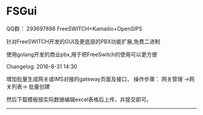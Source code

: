 # FSGui

QQ群： 293697898 FreeSWITCH+Kamailio+OpenSIPS


针对FreeSWITCH开发的GUI及更底层的PBX功能扩展,免费二进制


使用golang开发的商业pbx,用于把FreeSwitch的使用可以更方便

Changelog:
2016-8-31 14:30

增加批量生成网关或IMS对接的gateway页面及接口， 操作步骤：   网关管理 ->网关列表-> 批量创建    

然后下载模板按实际数据编辑excel表格后上传，并提交即可。

-------------------------------------------------------------------------------------------------------------------------------------
